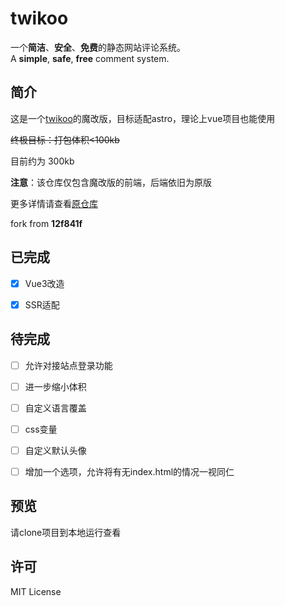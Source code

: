 # twikoo

一个**简洁**、**安全**、**免费**的静态网站评论系统。<br>
A **simple**, **safe**, **free** comment system.  



## 简介

这是一个[twikoo](https://github.com/twikoojs/twikoo)的魔改版，目标适配astro，理论上vue项目也能使用

~~终极目标：打包体积<100kb~~

目前约为 300kb

**注意**：该仓库仅包含魔改版的前端，后端依旧为原版

更多详情请查看[原仓库](https://github.com/twikoojs/twikoo)

fork from **12f841f**

## 已完成

- [x] Vue3改造
- [x] SSR适配



## 待完成

- [ ] 允许对接站点登录功能
- [ ] 进一步缩小体积
- [ ] 自定义语言覆盖
- [ ] css变量
- [ ] 自定义默认头像
- [ ] 增加一个选项，允许将有无index.html的情况一视同仁



## 预览

请clone项目到本地运行查看



## 许可

MIT License